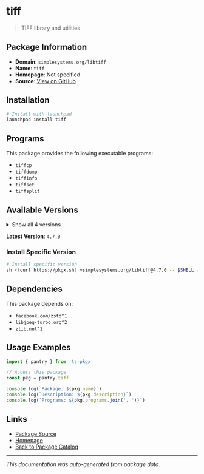 # tiff

> TIFF library and utilities

## Package Information

- **Domain**: `simplesystems.org/libtiff`
- **Name**: `tiff`
- **Homepage**: Not specified
- **Source**: [View on GitHub](https://github.com/pkgxdev/pantry/tree/main/projects/simplesystems.org/libtiff/package.yml)

## Installation

```bash
# Install with launchpad
launchpad install tiff
```

## Programs

This package provides the following executable programs:

- `tiffcp`
- `tiffdump`
- `tiffinfo`
- `tiffset`
- `tiffsplit`

## Available Versions

<details>
<summary>Show all 4 versions</summary>

- `4.7.0`, `4.6.0`, `4.5.1`, `4.5.0`

</details>

**Latest Version**: `4.7.0`

### Install Specific Version

```bash
# Install specific version
sh <(curl https://pkgx.sh) +simplesystems.org/libtiff@4.7.0 -- $SHELL -i
```

## Dependencies

This package depends on:

- `facebook.com/zstd^1`
- `libjpeg-turbo.org^2`
- `zlib.net^1`

## Usage Examples

```typescript
import { pantry } from 'ts-pkgx'

// Access this package
const pkg = pantry.tiff

console.log(`Package: ${pkg.name}`)
console.log(`Description: ${pkg.description}`)
console.log(`Programs: ${pkg.programs.join(', ')}`)
```

## Links

- [Package Source](https://github.com/pkgxdev/pantry/tree/main/projects/simplesystems.org/libtiff/package.yml)
- [Homepage](#)
- [Back to Package Catalog](../../package-catalog.md)

---

*This documentation was auto-generated from package data.*
